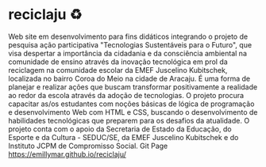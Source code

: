 # reciclaju ♻
Web site em desenvolvimento para fins didáticos integrando o projeto de pesquisa ação participativa "Tecnologias Sustentáveis para o Futuro", que visa despertar a importância da cidadania e da consciência ambiental na comunidade de ensino através da inovação tecnológica em prol da reciclagem na comunidade escolar da EMEF Juscelino Kubitschek, localizada no bairro Coroa do Meio na cidade de Aracaju. É uma forma de planejar e realizar ações que buscam transformar positivamente a realidade ao redor da escola através da adoção de tecnologias. O projeto procura capacitar as/os estudantes com noções básicas de lógica de programação e desenvolvimento Web com HTML e CSS, buscando o desenvolvimento de habilidades tecnológicas que preparem para os desafios da atualidade. O projeto conta com o apoio da Secretaria de Estado da Educação, do Esporte e da Cultura - SEDUC/SE, da EMEF Juscelino Kubitschek e do Instituto JCPM de Compromisso Social. 
Git Page https://emillymar.github.io/reciclaju/

